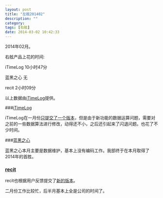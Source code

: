 ```yaml
---
layout: post
title: "左舷201402"
description: ""
category: 
tags: [右舷]
date: 2014-03-02 10:42:33
---
```


2014年02月。

右舷产品上花的时间:

iTimeLog 10小时47分

蓝黑之心 无

recit 2小时09分

以上数据由[iTimeLog](https://itunes.apple.com/cn/app/itimelog/id423263073?l=en&mt=8)提供。

###[iTimeLog](https://itunes.apple.com/cn/app/itimelog/id423263073?l=en&mt=8)

iTimeLog在一月份[只提交了一个版本](http://laihjx.com/2014/02/17/itimelog-33/)，但是由于新功能的数据运算问题，需要对之前的一些数据算法进行修改，动得还不小，之后还引起来了闪退问题。也花了不少时间。

###[蓝黑之心](https://itunes.apple.com/cn/app/lan-hei-zhi-xin/id571540427?mt=8)

蓝黑之心本月主要是数据维护，基本上没有编码工作。我部终于在本月取得了2014年的首胜。


### [recit](https://itunes.apple.com/cn/app/recit/id600773786?mt=8)

recit也根据用户反馈提交了[新的版本](http://laihjx.com/2014/02/28/recit-22/)。

二月份工作比较忙，后半月基本上全是公司的时间了。


